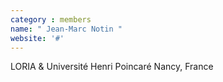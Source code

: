 ```yaml
---
category : members
name: " Jean-Marc Notin " 
website: '#'
---
```

LORIA & Université Henri Poincaré
Nancy, France

